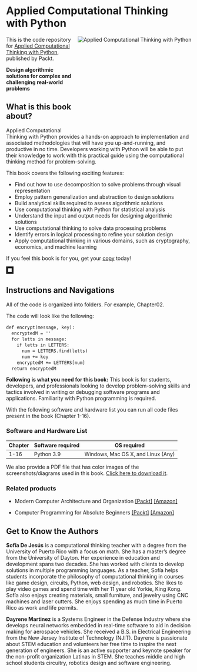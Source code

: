 # Applied Computational Thinking with Python

<a href="https://www.packtpub.com/programming/practical-computational-thinking-with-python?utm_source=github&utm_medium=repository&utm_campaign=9781786461629"><img src="https://www.packtpub.com/media/catalog/product/cache/4cdce5a811acc0d2926d7f857dceb83b/9/7/9781839219436-original_83.jpeg" alt="Applied Computational Thinking with Python" height="256px" align="right"></a>

This is the code repository for [Applied Computational Thinking with Python](https://www.packtpub.com/programming/practical-computational-thinking-with-python?utm_source=github&utm_medium=repository&utm_campaign=9781786461629), published by Packt.

**Design algorithmic solutions for complex and challenging real-world problems**

## What is this book about?
Applied Computational Thinking with Python provides a hands-on approach to implementation and associated methodologies that will have you up-and-running, and productive in no time. Developers working with Python will be able to put their knowledge to work with this practical guide using the computational thinking method for problem-solving.

This book covers the following exciting features:
* Find out how to use decomposition to solve problems through visual representation
* Employ pattern generalization and abstraction to design solutions
* Build analytical skills required to assess algorithmic solutions
* Use computational thinking with Python for statistical analysis
* Understand the input and output needs for designing algorithmic solutions
* Use computational thinking to solve data processing problems
* Identify errors in logical processing to refine your solution design
* Apply computational thinking in various domains, such as cryptography, economics, and machine learning

If you feel this book is for you, get your [copy](https://www.amazon.com/dp/1839219432) today!

<a href="https://www.packtpub.com/?utm_source=github&utm_medium=banner&utm_campaign=GitHubBanner"><img src="https://raw.githubusercontent.com/PacktPublishing/GitHub/master/GitHub.png" 
alt="https://www.packtpub.com/" border="5" /></a>

## Instructions and Navigations
All of the code is organized into folders. For example, Chapter02.

The code will look like the following:
```
def encrypt(message, key):
  encryptedM = ''
  for letts in message:
    if letts in LETTERS:
      num = LETTERS.find(letts)
      num += key
    encryptedM += LETTERS[num]
  return encryptedM
```

**Following is what you need for this book:**
This book is for students, developers, and professionals looking to develop problem-solving skills and tactics involved in writing or debugging software programs and applications. Familiarity with Python programming is required.

With the following software and hardware list you can run all code files present in the book (Chapter 1-16).
### Software and Hardware List
| Chapter | Software required | OS required |
| -------- | ------------------------------------ | ----------------------------------- |
| 1-16 | Python 3.9 | Windows, Mac OS X, and Linux (Any) |

We also provide a PDF file that has color images of the screenshots/diagrams used in this book. [Click here to download it](https://static.packt-cdn.com/downloads/9781839219436_ColorImages.pdf).

### Related products
* Modern Computer Architecture and Organization [[Packt]](https://www.packtpub.com/product/modern-computer-architecture-and-organization/9781838984397?utm_source=github&utm_medium=repository&utm_campaign=9781838984397) [[Amazon]](https://www.amazon.com/dp/1838984399)

* Computer Programming for Absolute Beginners [[Packt]](https://www.packtpub.com/product/computer-programming-for-absolute-beginners/9781839216862?utm_source=github&utm_medium=repository&utm_campaign=9781839216862) [[Amazon]](https://www.amazon.com/dp/1839216867)

## Get to Know the Authors
**Sofía De Jesús**
is a computational thinking teacher with a degree from the University of Puerto Rico with a focus on math. She has a master’s degree from the University of Dayton. Her experience in education and development spans two decades. She has worked with clients to develop solutions in multiple programming languages. As a teacher, Sofía helps students incorporate the philosophy of computational thinking in courses like game design, circuits, Python, web design, and robotics. She likes to play video games and spend time with her 11 year old Yorkie, King Kong. Sofía also enjoys creating materials, small furniture, and jewelry using CNC machines and laser cutters. She enjoys spending as much time in Puerto Rico as work and life permits.

**Dayrene Martinez**
is a Systems Engineer in the Defense Industry where she develops neural networks embedded in real-time software to aid in decision making for aerospace vehicles. She received a B.S. in Electrical Engineering from the New Jersey Institute of Technology (NJIT). Dayrene is passionate about STEM education and volunteers her free time to inspire the next generation of engineers. She is an active supporter and keynote speaker for the non-profit organization Latinas in STEM. She teaches middle and high school students circuitry, robotics design and software engineering.
